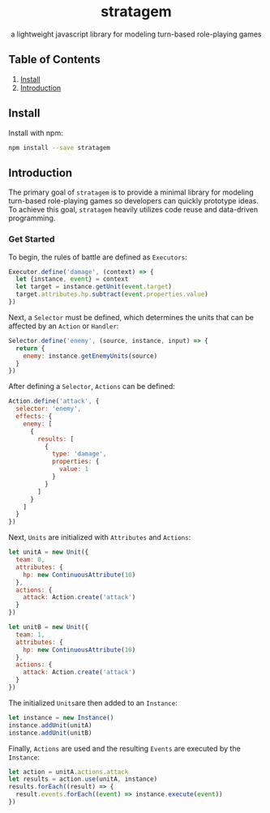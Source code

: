 
<div align="center">
  <h1>stratagem</h1>
  <p>a lightweight javascript library for modeling turn-based role-playing games</p>
</div>

## Table of Contents
1. [Install](#install)
2. [Introduction](#introduction)
## Install
Install with npm:
```bash
npm install --save stratagem
```
## Introduction
The primary goal of `stratagem` is to provide a minimal library for modeling turn-based role-playing games so developers can quickly prototype ideas. To achieve this goal, `stratagem` heavily utilizes code reuse and data-driven programming.

### Get Started
To begin, the rules of battle are defined as `Executors`:
```javascript
Executor.define('damage', (context) => {
  let {instance, event} = context
  let target = instance.getUnit(event.target)
  target.attributes.hp.subtract(event.properties.value)
})
```
Next, a `Selector` must be defined, which determines the units that can be affected by an `Action` or `Handler`:
```javascript
Selector.define('enemy', (source, instance, input) => {
  return {
    enemy: instance.getEnemyUnits(source)
  }
})
```
After defining a `Selector`, `Actions` can be defined:
```javascript
Action.define('attack', {
  selector: 'enemy',
  effects: {
    enemy: [
      {
        results: [
          {
            type: 'damage',
            properties: {
              value: 1
            }
          }
        ]
      }
    ]
  }
})
```
Next, `Units` are initialized with `Attributes` and `Actions`:
```javascript
let unitA = new Unit({
  team: 0,
  attributes: {
    hp: new ContinuousAttribute(10)
  },
  actions: {
    attack: Action.create('attack')
  }
})

let unitB = new Unit({
  team: 1,
  attributes: {
    hp: new ContinuousAttribute(10)
  },
  actions: {
    attack: Action.create('attack')
  }
})
```
The initialized `Units`are then added to an `Instance`:
```javascript
let instance = new Instance()
instance.addUnit(unitA)
instance.addUnit(unitB)
```
Finally, `Actions` are used and the resulting `Events` are executed by the `Instance`:
```javascript
let action = unitA.actions.attack
let results = action.use(unitA, instance)
results.forEach((result) => {
  result.events.forEach((event) => instance.execute(event))
})
```
